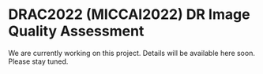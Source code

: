 # DRAC2022 (MICCAI2022) DR Image Quality Assessment

We are currently working on this project. Details will be available here soon.
Please stay tuned.
